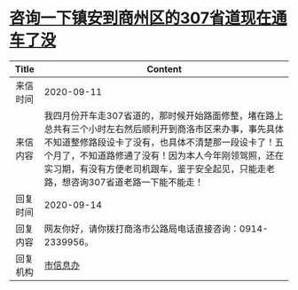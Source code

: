 # [咨询一下镇安到商州区的307省道现在通车了没](http://www.shangluo.gov.cn/zmhd/ldxxxx.jsp?urltype=leadermail.LeaderMailContentUrl&wbtreeid=1112&leadermailid=6435)

| Title |                                                                          Content                                                                           |
|:-----:|------------------------------------------------------------------------------------------------------------------------------------------------------------|
| 来信时间  | 2020-09-11                                                                                                                                                 |
| 来信内容  | 我四月份开车走307省道的，那时候开始路面修整，堵在路上总共有三个小时左右然后顺利开到商洛市区来办事，事先具体不知道整修路段设卡了没有，也具体不清楚那一段设卡了！五个月了，不知道路修通了没有！因为本人今年刚领驾照，还在实习期，有没有方便老司机跟车，鉴于安全起见，只能走老路，想咨询307省道老路一下能不能走！ |
| 回复时间  | 2020-09-14                                                                                                                                                 |
| 回复内容  | 网友你好，请你拨打商洛市公路局电话直接咨询：0914-2339956。                                                                                                                        |
| 回复机构  | [市信息办](../../category/agencies/市信息办.md)                                                                                                                    |
